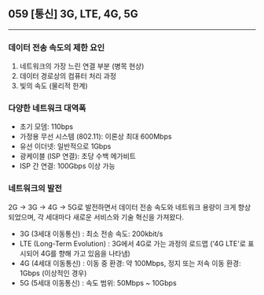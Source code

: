 ## 059 [통신] 3G, LTE, 4G, 5G

---

### 데이터 전송 속도의 제한 요인
1. 네트워크의 가장 느린 연결 부분 (병목 현상)
2. 데이터 경로상의 컴퓨터 처리 과정
3. 빛의 속도 (물리적 한계)

### 다양한 네트워크 대역폭
- 초기 모뎀: 110bps
- 가정용 무선 시스템 (802.11): 이론상 최대 600Mbps
- 유선 이더넷: 일반적으로 1Gbps
- 광케이블 (ISP 연결): 초당 수백 메가비트
- ISP 간 연결: 100Gbps 이상 가능

### 네트워크의 발전
2G → 3G → 4G → 5G로 발전하면서 데이터 전송 속도와 네트워크 용량이 크게 향상되었으며, 각 세대마다 새로운 서비스와 기술 혁신을 가져왔다.
- 3G (3세대 이동통신) : 최소 전송 속도: 200kbit/s
- LTE (Long-Term Evolution) : 3G에서 4G로 가는 과정의 로드맵 ('4G LTE'로 표시되어 4G를 향해 가고 있음을 나타냄)
- 4G (4세대 이동통신) : 이동 중 환경: 약 100Mbps, 정지 또는 저속 이동 환경: 1Gbps (이상적인 경우)
- 5G (5세대 이동통신) : 속도 범위: 50Mbps ~ 10Gbps
